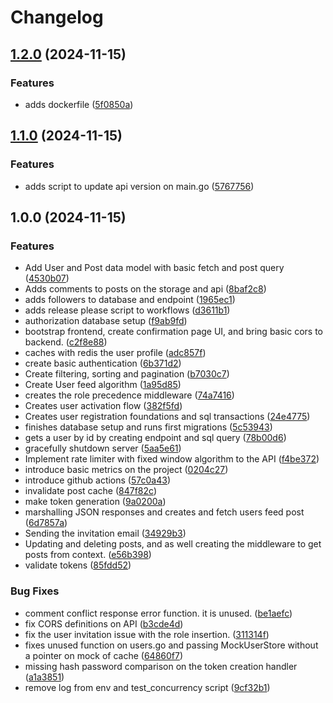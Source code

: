 # Changelog

## [1.2.0](https://github.com/0xshiku/sogo/compare/v1.1.0...v1.2.0) (2024-11-15)


### Features

* adds dockerfile ([5f0850a](https://github.com/0xshiku/sogo/commit/5f0850a22310b417f35cc4bfa94b8aa9a0d7c1b7))

## [1.1.0](https://github.com/0xshiku/sogo/compare/v1.0.0...v1.1.0) (2024-11-15)


### Features

* adds script to update api version on main.go ([5767756](https://github.com/0xshiku/sogo/commit/57677561e461f99654645cae84b4e4ee690ea3c4))

## 1.0.0 (2024-11-15)


### Features

* Add User and Post data model with basic fetch and post query ([4530b07](https://github.com/0xshiku/sogo/commit/4530b072e5f55b1e794f1ab275b93c059be9bd8a))
* Adds comments to posts on the storage and api ([8baf2c8](https://github.com/0xshiku/sogo/commit/8baf2c8b1ba79fc144b594ac38c555d2bd323240))
* adds followers to database and endpoint ([1965ec1](https://github.com/0xshiku/sogo/commit/1965ec11d137d0f178498c916511d61cb14c95b2))
* adds release please script to workflows ([d3611b1](https://github.com/0xshiku/sogo/commit/d3611b1de096e849a231b902314ca88fe24b9612))
* authorization database setup ([f9ab9fd](https://github.com/0xshiku/sogo/commit/f9ab9fd66d51bd4b98dddf857ea1d2f3b65363e7))
* bootstrap frontend, create confirmation page UI, and bring basic cors to backend. ([c2f8e88](https://github.com/0xshiku/sogo/commit/c2f8e882848bb9d30212575c5f205a5153372bd2))
* caches with redis the user profile ([adc857f](https://github.com/0xshiku/sogo/commit/adc857fd10706620add5a4c30cab2f58b817cb3b))
* create basic authentication ([6b371d2](https://github.com/0xshiku/sogo/commit/6b371d2e409121f4bb39c89e46cec94e0f394b7d))
* Create filtering, sorting and pagination ([b7030c7](https://github.com/0xshiku/sogo/commit/b7030c7341f99cd6e5df1365f2d915665896f718))
* Create User feed algorithm ([1a95d85](https://github.com/0xshiku/sogo/commit/1a95d8505bf06131cd30484112caa17ee75604aa))
* creates the role precedence middleware ([74a7416](https://github.com/0xshiku/sogo/commit/74a741626a3d076ef36bf1bbb70b996f1b81e7f1))
* Creates user activation flow ([382f5fd](https://github.com/0xshiku/sogo/commit/382f5fdc29ddc096ffe20fba03eae4271011064a))
* Creates user registration foundations and sql transactions ([24e4775](https://github.com/0xshiku/sogo/commit/24e477523489c9055d7255df06a2936428500449))
* finishes database setup and runs first migrations ([5c53943](https://github.com/0xshiku/sogo/commit/5c539438ad5f60ab7c88cc1a04700c72de3d785f))
* gets a user by id by creating endpoint and sql query ([78b00d6](https://github.com/0xshiku/sogo/commit/78b00d64163e38d34168d6f07060ecb2e1315019))
* gracefully shutdown server ([5aa5e61](https://github.com/0xshiku/sogo/commit/5aa5e615dda243427392339dec3fbb0197cc7af3))
* Implement rate limiter with fixed window algorithm to the API ([f4be372](https://github.com/0xshiku/sogo/commit/f4be3728e2befde1af39cb9d0b6125e233b133d6))
* introduce basic metrics on the project ([0204c27](https://github.com/0xshiku/sogo/commit/0204c27a68f7fb49f27584d8111719a71f15bdb0))
* introduce github actions ([57c0a43](https://github.com/0xshiku/sogo/commit/57c0a4307caa0788a134b27acb0a0a092f257666))
* invalidate post cache ([847f82c](https://github.com/0xshiku/sogo/commit/847f82cf3ccb65ef125a996fb5ff26213bade6bc))
* make token generation ([9a0200a](https://github.com/0xshiku/sogo/commit/9a0200a574272411c70e2786a6fb49dad8b51244))
* marshalling JSON responses and creates and fetch users feed post ([6d7857a](https://github.com/0xshiku/sogo/commit/6d7857accf787394c2062b0872e9d47efc7c45d8))
* Sending the invitation email ([34929b3](https://github.com/0xshiku/sogo/commit/34929b38979cf9afac97a66505cec34421305042))
* Updating and deleting posts, and as well creating the middleware to get posts from context. ([e56b398](https://github.com/0xshiku/sogo/commit/e56b39818890b58c74437551bfd7bce4253c70d1))
* validate tokens ([85fdd52](https://github.com/0xshiku/sogo/commit/85fdd52fef17bdf78f4a2c6bf2a3a104ee710c3b))


### Bug Fixes

* comment conflict response error function. it is unused. ([be1aefc](https://github.com/0xshiku/sogo/commit/be1aefc553de6d9ac7a69ada0a61c8ed392a9331))
* fix CORS definitions on API ([b3cde4d](https://github.com/0xshiku/sogo/commit/b3cde4da82255b7f0788a670437114c08e29b207))
* fix the user invitation issue with the role insertion. ([311314f](https://github.com/0xshiku/sogo/commit/311314f9bff421dd1bad18e4f27d6c2edc03c95e))
* fixes unused function on users.go and passing MockUserStore without a pointer on mock of cache ([64860f7](https://github.com/0xshiku/sogo/commit/64860f793075a0e5bf573da213baf24edee711c2))
* missing hash password comparison on the token creation handler ([a1a3851](https://github.com/0xshiku/sogo/commit/a1a38517009ad2bfe9e3382b6f9cc2199a080791))
* remove log from env and test_concurrency script ([9cf32b1](https://github.com/0xshiku/sogo/commit/9cf32b1aff974cbe7d6090a491e6632f896a03f6))

